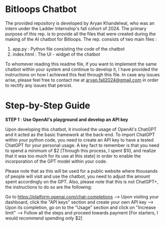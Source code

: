 ﻿# Bitloops Chatbot
The provided repository is developed by Aryan Khandelwal, who was an intern under the Ladder Internship's fall cohort of 2024. The primary purpose of this rep. is to provide all the files that were created during the making of the AI chatbot for Bitloops. The rep. consists of two main files :

1. app.py : Python file consisting the code of the chatbot
2. index.html : The UI - widget of the chatbot

To whomever reading this readme file, if you want to implement the same chatbot within your system and continue to develop it, I have provided the instructions on how I achieved this feat through this file. In case any issues arise, please feel free to contact me at aryan.fall2024@gmail.com in order to rectify any issues that persist.

# Step-by-Step Guide

**STEP 1** : __Use OpenAI's playground and develop an API key__

Upon developing this chatbot, it involved the usage of OpenAI's ChatGPT and it acted as the basic framework at the back-end. To import ChatGPT within your python code, you need to create an API key to have a tested ChatGPT for your personal usage. A key fact to remember is that you need to spend a minimum of $2 [Through this process, I spent $10, and realize that it was too much for its use at this state] in order to enable the incorporation of the GPT model within your code.

Please note that as this will be used for a public website where thousands of people will visit and use the chatbot, you need to adjust the amount spent accordingly on the GPT. Also, please note that this is not ChatGPT+, the instructions to do so are the following:

Go to https://platform.openai.com/chat-completions --> Upon visiting your dashboard, click the "API keys" section and create your own API key --> Upon its completion, go on to the "Usage" section and click on "Increase limit" --> Follow all the steps and proceed towards payment [For starters, I would recommend spending only $2]

